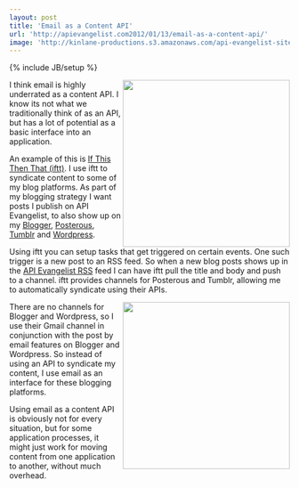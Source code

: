```yaml
---
layout: post
title: 'Email as a Content API'
url: 'http://apievangelist.com2012/01/13/email-as-a-content-api/'
image: 'http://kinlane-productions.s3.amazonaws.com/api-evangelist-site/blog/ifthisthenthat-api-evangelist-to-wordpress-via-email.png'
---
```

{% include JB/setup %}
<p>
     <img src="http://kinlane-productions.s3.amazonaws.com/api-evangelist/ifthisthenthat/ifthisthenthat-api-evangelist-to-tumblr.png"  width="300" align="right" />
</p>
<p>
     I think email is highly underrated as a content API. I know its not what we traditionally think of as an API, but has a lot of potential as a basic interface into an application.
</p>
<p>
     An example of this is <a title="If This Then That" href="http://ifttt.com/">If This Then That (iftt)</a>. I use iftt to syndicate content to some of my blog platforms. As part of my blogging strategy I want posts I publish on API Evangelist, to also show up on my <a title="Blogger" href="http://kinlane.blogspot.com/">Blogger</a>, <a title="Posterous" href="http://kinlane.posterous.com/">Posterous</a>, <a title="Tumblr" href="http://kinlane.tumblr.com/">Tumblr</a> and <a title="Wordpress" href="http://kinlane.posterous.com/">Wordpress</a>.
</p>
<p>
     Using iftt you can setup tasks that get triggered on certain events. One such trigger is a new post to an RSS feed. So when a new blog posts shows up in the <a title="API Evangelist RSS Feed" href="http://feeds.feedburner.com/ApiEvangelist">API Evangelist RSS</a> feed I can have iftt pull the title and body and push to a channel. iftt provides channels for Posterous and Tumblr, allowing me to automatically syndicate using their APIs.  
</p>
<p>
     <img src="http://kinlane-productions.s3.amazonaws.com/api-evangelist/ifthisthenthat/ifthisthenthat-api-evangelist-to-wordpress-via-email.png"  width="300" align="right" />
</p>
<p>
     There are no channels for Blogger and Wordpress, so I use their Gmail channel in conjunction with the post by email features on Blogger and Wordpress. So instead of using an API to syndicate my content, I use email as an interface for these blogging platforms.
</p>
<p>
     Using email as a content API is obviously not for every situation, but for some application processes, it might just work for moving content from one application to another, without much overhead.
</p>
